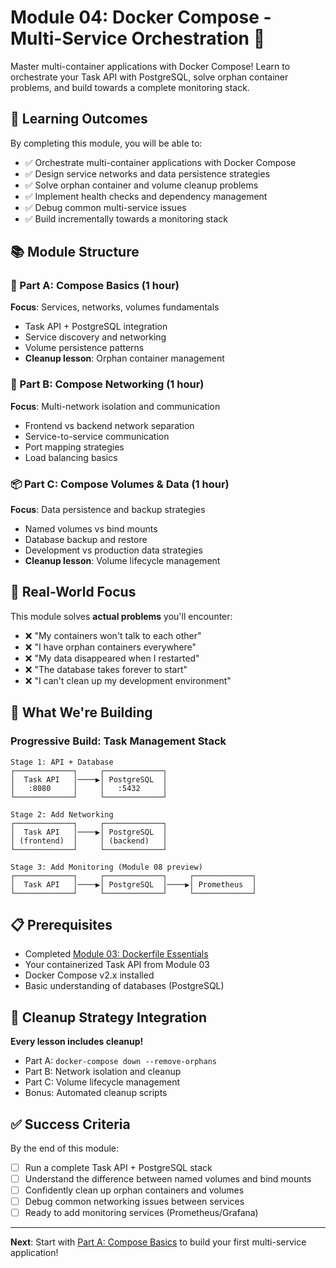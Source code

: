 # Module 04: Docker Compose - Multi-Service Orchestration 🎼

Master multi-container applications with Docker Compose! Learn to orchestrate your Task API with PostgreSQL, solve orphan container problems, and build towards a complete monitoring stack.

## 🎯 Learning Outcomes

By completing this module, you will be able to:

- ✅ Orchestrate multi-container applications with Docker Compose
- ✅ Design service networks and data persistence strategies
- ✅ Solve orphan container and volume cleanup problems
- ✅ Implement health checks and dependency management
- ✅ Debug common multi-service issues
- ✅ Build incrementally towards a monitoring stack

## 📚 Module Structure

### 🚀 Part A: Compose Basics (1 hour)
**Focus**: Services, networks, volumes fundamentals
- Task API + PostgreSQL integration
- Service discovery and networking
- Volume persistence patterns
- **Cleanup lesson**: Orphan container management

### 🔗 Part B: Compose Networking (1 hour)  
**Focus**: Multi-network isolation and communication
- Frontend vs backend network separation
- Service-to-service communication
- Port mapping strategies
- Load balancing basics

### 📦 Part C: Compose Volumes & Data (1 hour)
**Focus**: Data persistence and backup strategies
- Named volumes vs bind mounts
- Database backup and restore
- Development vs production data strategies
- **Cleanup lesson**: Volume lifecycle management

## 🎯 Real-World Focus

This module solves **actual problems** you'll encounter:
- ❌ "My containers won't talk to each other"
- ❌ "I have orphan containers everywhere"
- ❌ "My data disappeared when I restarted"
- ❌ "The database takes forever to start"
- ❌ "I can't clean up my development environment"

## 🚀 What We're Building

### Progressive Build: Task Management Stack

```
Stage 1: API + Database
┌─────────────┐     ┌─────────────┐
│  Task API   │────▶│ PostgreSQL  │
│   :8080     │     │   :5432     │
└─────────────┘     └─────────────┘

Stage 2: Add Networking
┌─────────────┐     ┌─────────────┐
│  Task API   │────▶│ PostgreSQL  │
│ (frontend)  │     │ (backend)   │
└─────────────┘     └─────────────┘

Stage 3: Add Monitoring (Module 08 preview)
┌─────────────┐     ┌─────────────┐     ┌─────────────┐
│  Task API   │────▶│ PostgreSQL  │────▶│ Prometheus  │
└─────────────┘     └─────────────┘     └─────────────┘
```

## 📋 Prerequisites

- Completed [Module 03: Dockerfile Essentials](../03-dockerfile-essentials/)
- Your containerized Task API from Module 03
- Docker Compose v2.x installed
- Basic understanding of databases (PostgreSQL)

## 🧹 Cleanup Strategy Integration

**Every lesson includes cleanup!**
- Part A: `docker-compose down --remove-orphans`
- Part B: Network isolation and cleanup
- Part C: Volume lifecycle management
- Bonus: Automated cleanup scripts

## ✅ Success Criteria

By the end of this module:
- [ ] Run a complete Task API + PostgreSQL stack
- [ ] Understand the difference between named volumes and bind mounts
- [ ] Confidently clean up orphan containers and volumes
- [ ] Debug common networking issues between services
- [ ] Ready to add monitoring services (Prometheus/Grafana)

---

**Next**: Start with [Part A: Compose Basics](./01-compose-basics.md) to build your first multi-service application!
